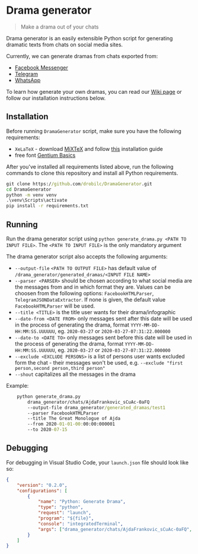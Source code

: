 # Drama generator
> Make a drama out of your chats

Drama generator is an easily extensible Python script for generating dramatic texts from chats on social media sites.

Currently, we can generate dramas from chats exported from:
- [Facebook Messenger](https://www.messenger.com/)
- [Telegram](https://telegram.org/)
- [WhatsApp](https://www.whatsapp.com/)

To learn how generate your own dramas, you can read our [Wiki page](https://github.com/drobilc/DramaGenerator/wiki) or follow our installation instructions below.

## Installation

Before running `DramaGenerator` script, make sure you have the following requirements:

- `XeLaTeX` - download [MiXTeX](https://miktex.org/download) and follow [this](http://www.texts.io/support/0002/) installation guide
- free font [Gentium Basics](https://software.sil.org/gentium/download/)

After you've installed all requirements listed above, run the following commands to clone this repository and install all Python requirements.

```cmd
git clone https://github.com/drobilc/DramaGenerator.git
cd DramaGenerator
python -m venv venv
.\venv\Scripts\activate
pip install -r requirements.txt
```

## Running

Run the drama generator script using `python generate_drama.py <PATH TO INPUT FILE>`.
The `<PATH TO INPUT FILE>` is the only mandatory argument

The drama generator script also accepts the following arguments:

- `--output-file` `<PATH TO OUTPUT FILE>` has default value of `/drama_generator/generated_dramas/<INPUT FILE NAME>`
- `--parser <PARSER>` should be chosen according to what social media are the messages from and in which format they are. Values can be choosen from the following options: `FacebookHTMLParser`, `TelegramJSONDataExtractor`. If none is given, the default value `FacebookHTMLParser` will be used.
- `--title <TITLE>` is the title user wants for their drama/infographic
- `--date-from <DATE FROM>` only messages sent after this date will be used in the process of generating the drama, format `YYYY-MM-DD-HH:MM:SS.UUUUUU`, eg. `2020-03-27` or `2020-03-27-07:31:22.000000`
- `--date-to <DATE TO>` only messages sent before this date will be used in the process of generating the drama, format `YYYY-MM-DD-HH:MM:SS.UUUUUU`, eg. `2020-03-27` or `2020-03-27-07:31:22.000000`
- `--exclude <EXCLUDE PERSONS>` is a list of persons user wants excluded form the chat - their messages won't be used, e.g. `--exclude "first person,second person,third person"`
- `--shout` capitalizes all the messages in the drama

Example:

```cmd
    python generate_drama.py
        drama_generator/chats/AjdaFrankovic_sCuAc-0aFQ
        --output-file drama_generator/generated_dramas/test1
        --parser FacebookHTMLParser
        --title The Great Monologue of Ajda
        --from 2020-01-01-00:00:00:000001
        --to 2020-07-15
```

## Debugging

For debugging in Visual Studio Code, your `launch.json` file should look like so:

```json
{
    "version": "0.2.0",
    "configurations": [
        {
            "name": "Python: Generate Drama",
            "type": "python",
            "request": "launch",
            "program": "${file}",
            "console": "integratedTerminal",
            "args": ["drama_generator/chats/AjdaFrankovic_sCuAc-0aFQ", "-o drama_generator/generated_dramas/test1", "-p FacebookHTMLParser"]
        }
    ]
}
```
